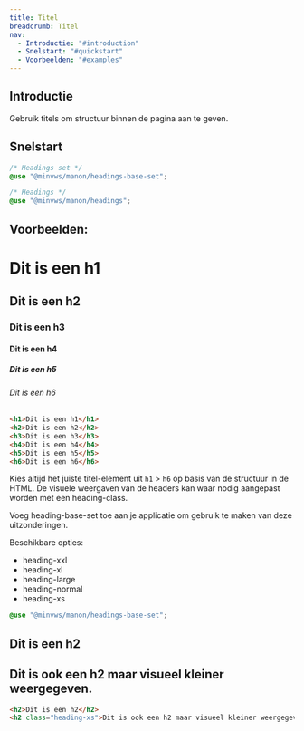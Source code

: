 ```yaml
---
title: Titel
breadcrumb: Titel
nav:
  - Introductie: "#introduction"
  - Snelstart: "#quickstart"
  - Voorbeelden: "#examples"
---
```


<h2 id="introduction">Introductie</h2>

Gebruik titels om structuur binnen de pagina aan te geven.

<h2 id="quickstart">Snelstart</h2>

```scss
/* Headings set */
@use "@minvws/manon/headings-base-set";

/* Headings */
@use "@minvws/manon/headings";
```

<h2 id="examples">Voorbeelden:</h2>

<div class="visual-example">
  <h1>Dit is een h1</h1>
  <h2>Dit is een h2</h2>
  <h3>Dit is een h3</h3>
  <h4>Dit is een h4</h4>
  <h5>Dit is een h5</h5>
  <h6>Dit is een h6</h6>
</div>

```html
<h1>Dit is een h1</h1>
<h2>Dit is een h2</h2>
<h3>Dit is een h3</h3>
<h4>Dit is een h4</h4>
<h5>Dit is een h5</h5>
<h6>Dit is een h6</h6>
```

Kies altijd het juiste titel-element uit `h1` > `h6` op basis van de structuur in de HTML. De visuele weergaven van de headers kan waar nodig aangepast worden met een heading-class.

Voeg heading-base-set toe aan je applicatie om gebruik te maken van deze uitzonderingen.

Beschikbare opties:

- heading-xxl
- heading-xl
- heading-large
- heading-normal
- heading-xs

```scss
@use "@minvws/manon/headings-base-set";
```

<div class="visual-example">
  <h2>Dit is een h2</h2>
  <h2 class="heading-xs">Dit is ook een h2 maar visueel kleiner weergegeven.</h2>
</div>

```html
<h2>Dit is een h2</h2>
<h2 class="heading-xs">Dit is ook een h2 maar visueel kleiner weergegeven.</h2>
```
